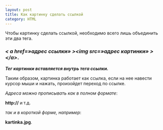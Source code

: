 ```yaml
---
layout: post
title: Как картинку сделать ссылкой
category: HTML
---
```


Чтобы картинку сделать ссылкой, необходимо всего лишь объединить эти два тега.

### ***< a href=»адрес ссылки» ><img src=»адрес картинки» >\</a>***. 

***Тег картинки вставляется внутрь тега ссылки.***

 Таким образом, картинка работает как ссылка, если на нее навести курсор мыши и нажать, произойдет переход по ссылке.

 *Адреса можно прописывать как в полном формате*: 
 
**http://** и т.д. 

*так и в короткой форме, например*:

 **kartinka.jpg**.